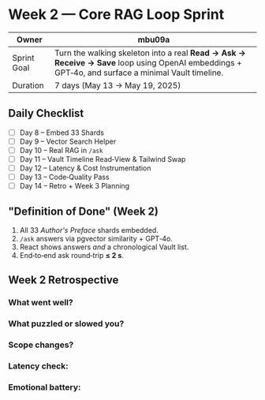 # Week 2 — Core RAG Loop Sprint

Owner | mbu09a
--- | ---
Sprint Goal | Turn the walking skeleton into a real **Read → Ask → Receive → Save** loop using OpenAI embeddings + GPT‑4o, and surface a minimal Vault timeline.
Duration | 7 days (May 13 → May 19, 2025)

## Daily Checklist
- [ ] Day 8 – Embed 33 Shards
- [ ] Day 9 – Vector Search Helper
- [ ] Day 10 – Real RAG in `/ask`
- [ ] Day 11 – Vault Timeline Read‑View & Tailwind Swap
- [ ] Day 12 – Latency & Cost Instrumentation
- [ ] Day 13 – Code‑Quality Pass
- [ ] Day 14 – Retro + Week 3 Planning

## "Definition of Done" (Week 2)
1. All 33 *Author's Preface* shards embedded.
2. `/ask` answers via pgvector similarity + GPT‑4o.
3. React shows answers *and* a chronological Vault list.
4. End‑to‑end ask round‑trip **≤ 2 s**.

## Week 2 Retrospective

### What went well?

### What puzzled or slowed you?

### Scope changes?

### Latency check:

### Emotional battery: 